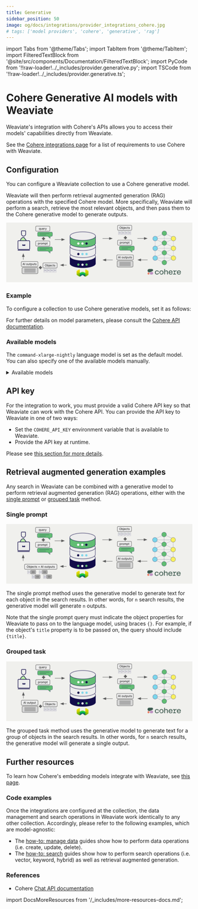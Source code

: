 ```yaml
---
title: Generative
sidebar_position: 50
image: og/docs/integrations/provider_integrations_cohere.jpg
# tags: ['model providers', 'cohere', 'generative', 'rag']
---
```


import Tabs from '@theme/Tabs';
import TabItem from '@theme/TabItem';
import FilteredTextBlock from '@site/src/components/Documentation/FilteredTextBlock';
import PyCode from '!!raw-loader!../_includes/provider.generative.py';
import TSCode from '!!raw-loader!../_includes/provider.generative.ts';

# Cohere Generative AI models with Weaviate

Weaviate's integration with Cohere's APIs allows you to access their models' capabilities directly from Weaviate.

See the [Cohere integrations page](./index.md#requirements) for a list of requirements to use Cohere with Weaviate.

## Configuration

You can configure a Weaviate collection to use a Cohere generative model.

Weaviate will then perform retrieval augmented generation (RAG) operations with the specified Cohere model. More specifically, Weaviate will perform a search, retrieve the most relevant objects, and then pass them to the Cohere generative model to generate outputs.

![RAG integration illustration](../_includes/integration_cohere_rag.png)

### Example

To configure a collection to use Cohere generative models, set it as follows:

<Tabs groupId="languages">
  <TabItem value="py" label="Python (v4)">
    <FilteredTextBlock
      text={PyCode}
      startMarker="# START GenerativeCohere"
      endMarker="# END GenerativeCohere"
      language="py"
    />
  </TabItem>

  <TabItem value="js" label="JS/TS (Beta)">
    <FilteredTextBlock
      text={TSCode}
      startMarker="// START GenerativeCohere"
      endMarker="// END GenerativeCohere"
      language="ts"
    />
  </TabItem>

</Tabs>

For further details on model parameters, please consult the [Cohere API documentation](https://docs.cohere.com/reference/chat).

### Available models

The `command-xlarge-nightly` language model is set as the default model. You can also specify one of the available models manually.

<details>
  <summary>Available models</summary>

* `command-xlarge-nightly`
* `command-xlarge-beta`
* `command-xlarge`

</details>

## API key

For the integration to work, you must provide a valid Cohere API key so that Weaviate can work with the Cohere API. You can provide the API key to Weaviate in one of two ways:

- Set the `COHERE_API_KEY` environment variable that is available to Weaviate.
- Provide the API key at runtime.

Please see [this section for more details](./index.md#api-key).

## Retrieval augmented generation examples

Any search in Weaviate can be combined with a generative model to perform retrieval augmented generation (RAG) operations, either with the [single prompt](#single-prompt) or [grouped task](#grouped-task) method.

### Single prompt

![RAG integration illustration](../_includes/integration_cohere_rag_single.png)

The single prompt method uses the generative model to generate text for each object in the search results. In other words, for `n` search results, the generative model will generate `n` outputs.

Note that the single prompt query must indicate the object properties for Weaviate to pass on to the language model, using braces `{}`. For example, if the object's `title` property is to be passed on, the query should include `{title}`.

<Tabs groupId="languages">

 <TabItem value="py" label="Python (v4)">
    <FilteredTextBlock
      text={PyCode}
      startMarker="# START SinglePromptExample"
      endMarker="# END SinglePromptExample"
      language="py"
    />
  </TabItem>

 <TabItem value="js" label="JS/TS (Beta)">
    <FilteredTextBlock
      text={TSCode}
      startMarker="// START SinglePromptExample"
      endMarker="// END SinglePromptExample"
      language="ts"
    />
  </TabItem>

</Tabs>

### Grouped task

![RAG integration illustration](../_includes/integration_cohere_rag_grouped.png)

The grouped task method uses the generative model to generate text for a group of objects in the search results. In other words, for `n` search results, the generative model will generate a single output.

<Tabs groupId="languages">

 <TabItem value="py" label="Python (v4)">
    <FilteredTextBlock
      text={PyCode}
      startMarker="# START GroupedTaskExample"
      endMarker="# END GroupedTaskExample"
      language="py"
    />
  </TabItem>

 <TabItem value="js" label="JS/TS (Beta)">
    <FilteredTextBlock
      text={TSCode}
      startMarker="// START GroupedTaskExample"
      endMarker="// END GroupedTaskExample"
      language="ts"
    />
  </TabItem>

</Tabs>

## Further resources

To learn how Cohere's embedding models integrate with Weaviate, see [this page](./embeddings.md).

### Code examples

Once the integrations are configured at the collection, the data management and search operations in Weaviate work identically to any other collection. Accordingly, please refer to the following examples, which are model-agnostic:

- The [how-to: manage data](../../manage-data/index.md) guides show how to perform data operations (i.e. create, update, delete).
- The [how-to: search](../../search/index.md) guides show how to perform search operations (i.e. vector, keyword, hybrid) as well as retrieval augmented generation.

### References

- Cohere [Chat API documentation](https://docs.cohere.com/reference/chat)

import DocsMoreResources from '/_includes/more-resources-docs.md';

<DocsMoreResources />
